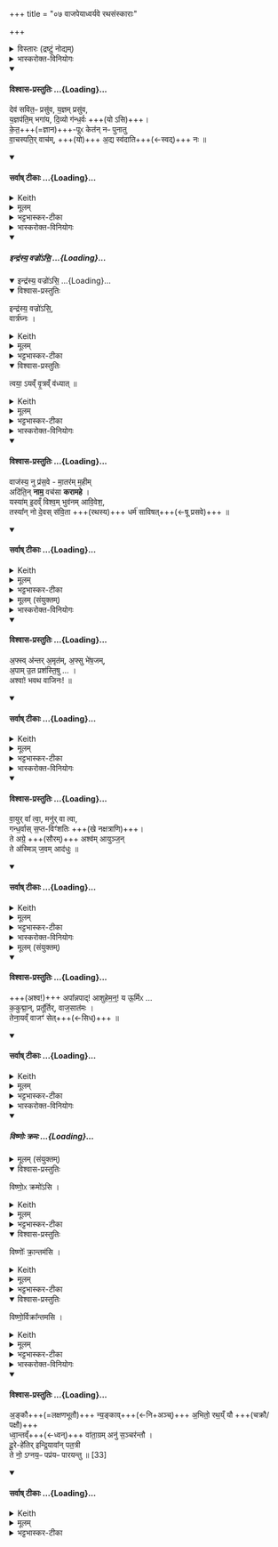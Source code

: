 +++
title = "०७ वाजपेयाध्वर्यवे रथसंस्काराः"

+++

<details><summary>विस्तारः (द्रष्टुं नोद्यम्)</summary>

सौम्यं वाजपेयकाण्डम्  
वाजपेयाध्वर्यवे रथसंस्काराः  
रथोपावहरण-विषय-मन्त्राभिधानम्  
सावित्रहोममन्त्रः

- वाजपेयसङ्गता आध्वर्यवा मन्त्राः

१ महासतो बृहती
२ द्विपदा गायत्री
३ अतिजगती
४ पुरउष्णिक्
५ अनुष्टुप्
६ उष्णिक्
सोमऋषिः
</details>
<details><summary>भास्करोक्त-विनियोगः</summary>

1अथ वाजपेयकाण्डं सौम्यम् । तत्र सावित्रं जुहोति - देवसवितरिति जगत्या ॥  
'सावित्रं जुहोति कर्मणःकर्मणः पुरस्तात्' इत्यादि ब्राह्मणम् ।
</details>
<div class="js_include" newlevelforh1="4" title="विश्वास-प्रस्तुतिः" unfilled url="/vedAH_yajuH/taittirIyam/sArasvata-vibhAgaH/saMhitA/Rk/vishvAsa-prastutiH/1/7_aiShTika-yAjamAnAdi/07_vAjapeyAdhvaryave_rathasaMskArAH/02_deva_savitapH.md">
<details open><summary><h4>विश्वास-प्रस्तुतिः ...{Loading}...</h4></summary>

देव॑ सवित॒ᳶ प्रसु॑व, य॒ज्ञम् प्रसु॑व,  
य॒ज्ञप॑ति॒म् भगा॑य, दि॒व्यो ग॑न्ध॒र्वः +++(यो ऽसि)+++।  
के॒त॒+++(=ज्ञान)+++-पूᳵ केत॑न् नᳶ पुनातु  
वा॒चस्पति॒र् वाच॑म्, +++(यो)+++ अ॒द्य स्व॑दाति+++(←स्वद्)+++ नः  ॥
</details>
</div>
<div class="js_include" newlevelforh1="4" title="सर्वाष् टीकाः" unfilled url="/vedAH_yajuH/taittirIyam/sArasvata-vibhAgaH/saMhitA/Rk/sarvASh_TIkAH/1/7_aiShTika-yAjamAnAdi/07_vAjapeyAdhvaryave_rathasaMskArAH/02_deva_savitapH.md">
<details open><summary><h4>सर्वाष् टीकाः ...{Loading}...</h4></summary>
<details><summary>Keith</summary>

O god Savitr, instigate the sacrifice, instigate the lord of the sacrifice for good luck; may the divine Gandharva who purifieth thoughts purify our thought; may the lord of speech to-day make sweet our utterance.
</details>
<details><summary>मूलम्</summary>

देव॑ सवित॒ᳶ प्रसु॑व य॒ज्ञम्प्रसु॑व य॒ज्ञप॑ति॒म्भगा॑य दि॒व्यो ग॑न्ध॒र्वः ।  
के॒त॒पूᳵ केत॑न्नᳶ पुनातु वा॒चस्पति॒र्वाच॑म॒द्य स्व॑दाति नः  ॥
</details>
<details><summary>भट्टभास्कर-टीका</summary>

हे **देव सवितः** सर्वस्य प्रसवितः **प्रसुव** प्रेरय प्रवर्तय **यज्ञं** वाजपेयं उदयादिभिः । **यज्ञपतिं** यजमानं च **प्रसुव भगाय** ऐश्वर्याय अनुष्ठानसामर्थ्याय अन्नाय वा । अन्नेन हि यागस्समाप्यते । **दिव्यः** दिवमर्हति 'छन्दसि च' इति यः । **गन्धर्वः** गामुदकं धारयिता वृष्टिद्वारेण यागस्य प्रवर्तयितेति । एवम् ईदृशस्त्वं प्रसुवेति ।    
**केतपूः** केतस्यान्नस्य ज्ञानस्य वा प्रजाया वा शोधयिता वायुः सोस्माकं **केतं पुनातु** पवमानः **वाचस्पतिर्** देवः प्रजापतिर् मनो वा । सोपि **नो** ऽस्माकं **वाचं** अद्यास्मिन् कर्मणि **स्वदाति** स्वदयतु सुमतिं श्रवणीयां करोतु । लेट्याडागमः ॥
</details>
</details>
</div>
<details><summary>भास्करोक्त-विनियोगः</summary>

2रथम् उपावहरति - इन्द्रस्येति यजुषा ॥ 
</details>
<div class="js_include" includetitle="false" newlevelforh1="5" unfilled url="/vedAH_yajuH/taittirIyam/sArasvata-vibhAgaH/saMhitA/yajuH/sarva-prastutiH/1/7_aiShTika-yAjamAnAdi/07_vAjapeyAdhvaryave_rathasaMskArAH/indrasya_vajro_si.md">
<details open><summary><h5>इन्द्र॑स्य॒ वज्रो॑ऽसि॒ ...{Loading}...</h5></summary>
<div class="js_include" includetitle="false" newlevelforh1="5" unfilled="" url="/vedAH_yajuH/taittirIyam/sArasvata-vibhAgaH/saMhitA/yajuH/sarva-prastutiH/1/7_aiShTika-yAjamAnAdi/07_vAjapeyAdhvaryave_rathasaMskArAH/indrasya_vajro_si_vRtraghnaH.md">
<details open><summary><h10>इन्द्र॑स्य॒ वज्रो॑ऽसि॒ ...{Loading}...</h10></summary>
<details open><summary>विश्वास-प्रस्तुतिः</summary>

इन्द्र॑स्य॒ वज्रो॑ऽसि॒,  
वार्त्र॑घ्नः ।
</details>
<details><summary>Keith</summary>

Thou art the thunderbolt of Indra,  
slaying obstructions,  
________________
Thou art the bolt of Indra [2] slaying foes; 
</details>
<details><summary>मूलम्</summary>

इन्द्र॑स्य॒ वज्रो॑ऽसि॒  
वार्त्र॑घ्नः ।   
</details>
<details><summary>भट्टभास्कर-टीका</summary>

इन्द्रस्य यो वज्रस्स एव त्वमसि । अमित्रवधसाधनत्वसामर्थ्यात् भाव [तद्भाव?] उपचर्यते । यद्वा - वजित्वा गतो [वज गतौ] वज्रः । औणादिको रः [रन्] । रथ उच्यते । इन्द्रस्य रथोसि [सीति] स्तूयते । इन्द्रस्य रथो विशेष्यते - वार्त्रघ्नः वृत्रघ्नोयं **वार्त्रघ्नः** । उत्सादित्वादञ् । यं रथमारुह्य वृत्रमसुरमिन्द्रो हतवान् स एव रथस्त्वमसीति । 
______________
यो वृत्रं हतवान् तस्येन्द्रस्य वज्रो वृत्रवधसाधनभूतो रथमसि ॥

</details>
</details>
</div>
<details open><summary>विश्वास-प्रस्तुतिः</summary>

त्वया॒ ऽयव्ँ वृ॒त्रव्ँ व॑ध्यात्  ॥
</details>
<details><summary>Keith</summary>

with thee may this one smite Vrtra.
________________
with thee may he slay his foe.
</details>
<details><summary>मूलम्</summary>

त्वया॒ऽयव्ँवृ॒त्रव्ँव॑ध्यात्  ॥
</details>
<details><summary>भट्टभास्कर-टीका</summary>

तस्मात् **त्वयाऽयं** यजमानो **वृत्रं** वारकं छादयितारममित्रं **वध्यात्** । आशिषि लिङ् । 'हनो वध लिङि' इति वधादेशः ॥
______________
तस्मात्तादृशेन **त्वयाऽयं** यजमानो **वृत्रं वध्याद्** इति ॥
</details>
</details>
</div>
<details><summary>भास्करोक्त-विनियोगः</summary>

2अन्तर्वेद्य् अभ्यावर्तयति - वाजस्येति जगत्या ॥ 
</details>
<div class="js_include" newlevelforh1="4" title="विश्वास-प्रस्तुतिः" unfilled url="/vedAH_yajuH/taittirIyam/sArasvata-vibhAgaH/saMhitA/Rk/vishvAsa-prastutiH/1/7_aiShTika-yAjamAnAdi/07_vAjapeyAdhvaryave_rathasaMskArAH/03_vAjasya_nu.md">
<details open><summary><h4>विश्वास-प्रस्तुतिः ...{Loading}...</h4></summary>

वाज॑स्य॒ नु प्र॑स॒वे - मा॒तर॑म् म॒हीम्  
अदि॑ति॒न् **नाम॒** वच॑सा **करामहे** ।   
यस्या॑म् इ॒दव्ँ विश्व॒म् भुव॑नम् आवि॒वेश॒,  
तस्या᳚न् नो दे॒वस् स॑वि॒ता +++(रथस्य)+++ धर्म॑ साविषत्+++(←षू प्रसवे)+++  ॥
</details>
</div>
<div class="js_include" newlevelforh1="4" title="सर्वाष् टीकाः" unfilled url="/vedAH_yajuH/taittirIyam/sArasvata-vibhAgaH/saMhitA/Rk/sarvASh_TIkAH/1/7_aiShTika-yAjamAnAdi/07_vAjapeyAdhvaryave_rathasaMskArAH/03_vAjasya_nu.md">
<details open><summary><h4>सर्वाष् टीकाः ...{Loading}...</h4></summary>
<details><summary>Keith</summary>

On the instigation of strength, the mother, the mighty one,  
We shall proclaim with our speech, Aditi, by name,  
Into whom all this world hath entered;  
In her may the god Savitr instigate right for us.
</details>
<details><summary>मूलम्</summary>

वाज॑स्य॒ नु प्र॑स॒वे मा॒तर॑म्म॒हीमदि॑ति॒न्नाम॒ वच॑सा करामहे ।   
यस्या॑मि॒दव्ँविश्व॒म्भुव॑नमावि॒वेश॒ तस्या᳚न्नो दे॒वस्स॑वि॒ता धर्म॑ साविषत्  ॥
</details>
<details><summary>भट्टभास्कर-टीका</summary>

**वाजस्य** +अन्नस्य **प्रसवे** उत्पत्तौ उत्पत्त्यर्थम् ।  
थाथादिनोत्तरपदान्तोदात्तत्वम् ।  
**मातरं** अन्नस्य निर्मातारं **महीं** पृथिवीं **अदितिं नाम** । **अदितिर्** अदीना ऽखण्डना वा । एवं स्वभाववन् नामधेयां वचसा स्तुत्या करामहे कुर्महे । अदितिस्वभावामेनामन्नप्रसवनार्थं स्तुम इत्यर्थः । व्यत्ययेन शप् ।   

किञ्च - **यस्याम् इदं विश्वं** भुवनं भूतजातं **आविवेश** उपरि सुखेन वर्तते । **तस्याम्** अस्यां **नो** ऽस्माकं **धर्म** धारणं रथस्य **देवस् सविता साविषत्** अनुजानातु । सुवतेर्लेटि 'सिब्बहुलं लेटि' इति सिब्विकरणस्य लुक्, इतश्च लोपः, गुणे कृते छान्दसं दीर्घत्वम् । यद्वा - छान्दसो लुङ्, सिचि वृद्धिः, ईटोपवादोडागमः 'अमाङ्योगेपि' इति धातोरडभावः ॥
</details>
<details><summary>मूलम् (संयुक्तम्)</summary>

अ॒फ्सु [32]अ॒न्तर॒मृत॑म॒फ्सु भे॑ष॒जम॒पामु॒त  प्रश॑स्ति॒ष्वश्वा॑ भवथ वाजिनः ॥
</details>
</details>
</div>
<details><summary>भास्करोक्त-विनियोगः</summary>

4अश्वानप्सु स्नापयति - अप्स्वन्तरिति पुरउष्णिहा ॥ 
</details>
<div class="js_include" newlevelforh1="4" title="विश्वास-प्रस्तुतिः" unfilled url="/vedAH_yajuH/taittirIyam/sArasvata-vibhAgaH/saMhitA/Rk/vishvAsa-prastutiH/1/7_aiShTika-yAjamAnAdi/07_vAjapeyAdhvaryave_rathasaMskArAH/04_aphsv_antar.md">
<details open><summary><h4>विश्वास-प्रस्तुतिः ...{Loading}...</h4></summary>

अ॒फ्स्व् अ॑न्तर् अ॒मृत॑म्, अ॒फ्सु भे॑ष॒जम्,  
अ॒पाम् उ॒त प्रश॑स्ति॒षु … ।  
अश्वा॑! भवथ वाजिनः!  ॥
</details>
</div>
<div class="js_include" newlevelforh1="4" title="सर्वाष् टीकाः" unfilled url="/vedAH_yajuH/taittirIyam/sArasvata-vibhAgaH/saMhitA/Rk/sarvASh_TIkAH/1/7_aiShTika-yAjamAnAdi/07_vAjapeyAdhvaryave_rathasaMskArAH/04_aphsv_antar.md">
<details open><summary><h4>सर्वाष् टीकाः ...{Loading}...</h4></summary>
<details><summary>Keith</summary>

In the waters [1] is ambrosia, in the waters is medicine;  
Through the guidance of the waters  
Be ye steeds, O ye that are strong.
</details>
<details><summary>मूलम्</summary>

अ॒फ्स्व॑न्तर॒मृत॑म॒फ्सु भे॑ष॒जम॒पामु॒त प्रश॑स्ति॒षु ।  
अश्वा॑ भवथ वाजिनः  ॥
</details>
<details><summary>भट्टभास्कर-टीका</summary>

**अप्स्व् अन्तर् अममृतं** वर्तते अमरणत्वम् ।  
**अप्स्व्** एव **भेषजं** अमृतत्वस्य साधनम् । 'ऊडिदम्' इति सप्तम्या उदात्तत्वम् । पूर्वत्र 'उदात्तस्वरितयोः' इति संहितायां स्वरितत्वम् । अमृतस्य स्वर उक्तः ।  
तस्माद् या अन्या अप्य् **अपां** प्रशस्तयः प्रशस्तगुणाः तासु सर्वास्वपि हे **अश्वा भवथ** तत्सम्बन्धाद्यूयमपि तत्स्वभावा भवथ । हे **वाजिनः** अन्नवन्तः ।  


अत्र पादादित्वाद् **अश्वा** इति न निहन्यते । षाष्ठिकमामन्त्रिताद्युदात्तत्वम् ; तस्य च व्यत्ययेन विद्यमानवत्त्वाभावः । यद्वा - नाश्वा इत्यामन्त्रितम् । अपां प्रशस्तिष्वश्वा व्याप्तिमन्तो भवथ हे वाजिन इति । सर्वमिष्टं सिद्धम् । 'तादौ च निति' इति गतेः प्रकृतिस्वरत्वम् ॥
</details>
</details>
</div>
<details><summary>भास्करोक्त-विनियोगः</summary>

5 प्रष्टि-वाहिनं रथं युनक्ति - वायुर् वा त्वेत्यनुष्टुभा ॥ 
</details>
<div class="js_include" newlevelforh1="4" title="विश्वास-प्रस्तुतिः" unfilled url="/vedAH_yajuH/taittirIyam/sArasvata-vibhAgaH/saMhitA/Rk/vishvAsa-prastutiH/1/7_aiShTika-yAjamAnAdi/07_vAjapeyAdhvaryave_rathasaMskArAH/05_vAyur_vA.md">
<details open><summary><h4>विश्वास-प्रस्तुतिः ...{Loading}...</h4></summary>

वा॒युर् वा᳚ त्वा॒, मनु॑र् वा त्वा,  
गन्ध॒र्वास् स॒प्त-विꣳ॑शतिः +++(खे नक्षत्राणि)+++।  
ते अग्रे॒ +++(सौरम्)+++ अश्व॑म् आयुञ्ज॒न्  
ते अ॑स्मिञ् ज॒वम् आद॑धुः  ॥
</details>
</div>
<div class="js_include" newlevelforh1="4" title="सर्वाष् टीकाः" unfilled url="/vedAH_yajuH/taittirIyam/sArasvata-vibhAgaH/saMhitA/Rk/sarvASh_TIkAH/1/7_aiShTika-yAjamAnAdi/07_vAjapeyAdhvaryave_rathasaMskArAH/05_vAyur_vA.md">
<details open><summary><h4>सर्वाष् टीकाः ...{Loading}...</h4></summary>
<details><summary>Keith</summary>

Or Vayu thee, or Manu thee,  
The seven and twenty Gandharvas;  
They first yoked the steed;  
They placed swiftness in it.
</details>
<details><summary>मूलम्</summary>

वा॒युर्वा᳚ त्वा॒ मनु॑र्वा त्वा गन्ध॒र्वास्स॒प्तविꣳ॑शतिः ।  
ते अग्रे॒ अश्व॑मायुञ्ज॒न्ते अ॑स्मिञ्ज॒वमाद॑धुः  ॥
</details>
<details><summary>भट्टभास्कर-टीका</summary>

**वा**-शब्दस् समुच्चये, विकल्पासम्भवात् ।  
प्राणो **मनुः** । तद्वानित्येके । प्रसिद्धा [सिद्ध] एवेत्यन्ये । **वायुश्** च **मनुश्** च **गन्धर्वाश्** च ।  

कति पुनस् ते? पञ्चविंशतिर् इति ब्रूमः ।  
यद् आहुः - सप्तविंशतिस् त इति ।  
सर्वे सम्भूय वायु-मनुभ्यां सह सप्तविंशतिसङ्ख्यास्त इत्यर्थः । 

**ते** सर्वेपि **अग्रं** प्रथमम् अस्मत्तः पूर्वम् **अश्वं** व्याप्नुवन्तं **आयुञ्जन्** अयुञ्जत ।  
ततोहं युनज्मीति ।  
छान्दसे लङि छान्दस आडागमः । अटि वा वर्णव्यत्ययेन दीर्घत्वम् ।   
किञ्च - ते वाय्वादयोस्मिंस्त्वयि जवं वेगं चादधुः आदधतु । छान्दसो लिट् । वायुश्च त्वां मनुश्च त्वां गन्धर्वाश्च त्वामिति प्रत्येकं योगसम्बधख्यापनाय युष्मच्छब्दावृत्तिः ॥
</details>
</details>
</div>
<details><summary>भास्करोक्त-विनियोगः</summary>

अश्व आमन्त्र्यते - 
</details>
<details><summary>मूलम् (संयुक्तम्)</summary>

अपा᳚न्नपादाशुहेम॒न्॒य ऊ॒र्मिᳵ क॒कुद्मा॒न्प्रतू᳚र्तिर्वाज॒सात॑म॒स्तेना॒यव्ँवाजꣳ॑ सेत्  ॥ 
</details>
<div class="js_include" newlevelforh1="4" title="विश्वास-प्रस्तुतिः" unfilled url="/vedAH_yajuH/taittirIyam/sArasvata-vibhAgaH/saMhitA/Rk/vishvAsa-prastutiH/1/7_aiShTika-yAjamAnAdi/07_vAjapeyAdhvaryave_rathasaMskArAH/06_apAnnapAd_Ashuheman.md">
<details open><summary><h4>विश्वास-प्रस्तुतिः ...{Loading}...</h4></summary>

+++(अश्व!)+++ अपा᳚न्नपाद्! आशुहेम॒न्॒!  य ऊ॒र्मिᳵ ...   
क॒कुद्मा॒न्, प्रतू᳚र्तिर्, वाज॒सात॑मः ।  
तेना॒यव्ँ वाजꣳ॑ सेत्+++(←सिध्)+++  ॥
</details>
</div>
<div class="js_include" newlevelforh1="4" title="सर्वाष् टीकाः" unfilled url="/vedAH_yajuH/taittirIyam/sArasvata-vibhAgaH/saMhitA/Rk/sarvASh_TIkAH/1/7_aiShTika-yAjamAnAdi/07_vAjapeyAdhvaryave_rathasaMskArAH/06_apAnnapAd_Ashuheman.md">
<details open><summary><h4>सर्वाष् टीकाः ...{Loading}...</h4></summary>
<details><summary>Keith</summary>

Child of the waters, swift one,  
the towering on rushing wave most fain to win the prize,  
with it may he win the prize.
</details>
<details><summary>मूलम्</summary>

अपा᳚न्नपादाशुहेम॒न्॒  य ऊ॒र्मिᳵ ...   
क॒कुद्मा॒न्प्रतू᳚र्तिर्वाज॒सात॑मः ।  
तेना॒यव्ँवाजꣳ॑ सेत्  ॥
</details>
<details><summary>भट्टभास्कर-टीका</summary>

द्वितीयस्य द्वादशाक्षरत्वात्, ऊर्मिरिति प्रथमपादान्तः ।  
अश्व आमन्त्र्यते - हे **अपान्नपात्** अपां नप्तश्चतुर्थः । यथा - 'अद्भ्यः पृथिवी पृथिव्या ओषधयः ओषधीभ्योन्नमन्नादश्वः' इति । हे आशुहेमन् आशुगन्तः । हि गतौ, 'अन्येभ्योपि दृश्यते' इति मनिन् । 'सुबामन्त्रिते' इति पराङ्गवद्भावात् षष्ठ्यामन्त्रितसस्मुदायस्य षाष्ठिकमामन्त्रिताद्युदात्तत्वम् । तस्य 'नामन्त्रिते समानाधिकरणे' इत्यविद्यमानत्त्वनिषेधात्परं न निहन्यते । ऊर्मिश्छादयिता अरणशीलो वा यस्तरङ्गः ककुद्मान् प्रधानभूतः ककुत्सम्बन्धी वा प्रतूर्तिः त्वयि प्रतीर्णः त्वामभिगतः । नसत्तनिषत्तादौ निष्ठायां निपातितं निष्ठावद्भावात्क्तिनोपि भवति, 'तादौ च' इति गतेः प्रकृतिस्वरत्वम् । वाजसातमः अन्नस्य सम्भक्तृतमः दातृतमः । 'जनसनखन' इति विट्, 'विड्वनोः' इत्यात्वम् । तेन तादृशेनायं वाजमन्नं **सेत्** साधय यजमानस्य हे अश्व । लिङ्लेटोरन्यतरः, विकरणस्य लुक् । यद्वा - अयं यजमानः तेन त्वदीयेन वाजं सेत्साधयतु बध्नातु वा । षिञ् बन्धने ॥
</details>
</details>
</div>
<details><summary>भास्करोक्त-विनियोगः</summary>

7विष्णुक्रमान् क्रमते, रथं यजमानोभ्येति - विष्णोरिति ॥ 
</details>
<div class="js_include" includetitle="false" newlevelforh1="5" unfilled url="/vedAH_yajuH/taittirIyam/sArasvata-vibhAgaH/saMhitA/yajuH/sarva-prastutiH/1/7_aiShTika-yAjamAnAdi/07_vAjapeyAdhvaryave_rathasaMskArAH/viShNoH_kramaH.md">
<details open><summary><h5>विष्णोः क्रमः ...{Loading}...</h5></summary>
<details><summary>मूलम् (संयुक्तम्)</summary>

विष्णो॒ᳵ क्रमो॑ऽसि॒ विष्णोः᳚ क्रा॒न्तम॑सि॒  विष्णो॒र्विक्रा᳚न्तमसि ।
</details>
<details open><summary>विश्वास-प्रस्तुतिः</summary>

विष्णो॒ᳵ क्रमो॑ऽसि ।
</details>
<details><summary>Keith</summary>

Thou art the stepping of Visnu,
</details>
<details><summary>मूलम्</summary>

विष्णो॒ᳵ क्रमो॑ऽसि ।
</details>
<details><summary>भट्टभास्कर-टीका</summary>

विष्णोर्भगवत एव क्रमोसि गमनसाधनत्वात् । प्रकृष्टस्य विष्णोः क्रमरूपेण स्तूयते रथः विष्णोः क्रमवत् भविष्यसि जयहेतुरिति ।
</details>
<details open><summary>विश्वास-प्रस्तुतिः</summary>

विष्णोः᳚ क्रा॒न्तम॑सि ।
</details>
<details><summary>Keith</summary>

thou art the step of Visnu,
</details>
<details><summary>मूलम्</summary>

विष्णोः᳚ क्रा॒न्तम॑सि ।
</details>
<details><summary>भट्टभास्कर-टीका</summary>

विष्णोः क्रान्तमसि यत्पूर्वं विष्णुना कृतं क्रमणं, तदेव त्वमसि तद्वज्जयसाधनं भविष्यसि अस्माकम् ।
</details>
<details open><summary>विश्वास-प्रस्तुतिः</summary>

विष्णो॒र्विक्रा᳚न्तमसि ।
</details>
<details><summary>Keith</summary>

thou art the stride of Visnu.
</details>
<details><summary>मूलम्</summary>

विष्णो॒र्विक्रा᳚न्तमसि ।
</details>
<details><summary>भट्टभास्कर-टीका</summary>

विष्णोर्वीक्रान्तं विजयः, तदेव त्वमसि तद्वद्विजयसाधनत्वात् । पूर्ववद्गतिस्वरः ॥
</details>
</details>
</div>
<details><summary>भास्करोक्त-विनियोगः</summary>

8रथस्य चक्रे पक्षसी वाभिमृशति - अङ्काविति त्रिष्टुभा ॥ 
</details>
<div class="js_include" newlevelforh1="4" title="विश्वास-प्रस्तुतिः" unfilled url="/vedAH_yajuH/taittirIyam/sArasvata-vibhAgaH/saMhitA/Rk/vishvAsa-prastutiH/1/7_aiShTika-yAjamAnAdi/07_vAjapeyAdhvaryave_rathasaMskArAH/07_ankau_nyankAv.md">
<details open><summary><h4>विश्वास-प्रस्तुतिः ...{Loading}...</h4></summary>

अ॒ङ्कौ+++(=लक्षणभूतौ)+++ न्य॒ङ्काव्+++(←नि+अञ्च्)+++ अ॒भितो॒ रथ॒य्ँ यौ +++(चक्रौ‌/ पक्षौ)+++   
ध्वा॒न्तव्ँ+++(←ध्वन्)+++ वा॑ता॒ग्रम् अनु॑ स॒ञ्चर॑न्तौ ।  
दू॒रे-हे॑तिर् इन्द्रि॒यावा᳚न् पत॒त्री   
ते नो॒ ऽग्नय॒ᳶ पप्र॑यᳶ पारयन्तु ॥ [33]
</details>
</div>
<div class="js_include" newlevelforh1="4" title="सर्वाष् टीकाः" unfilled url="/vedAH_yajuH/taittirIyam/sArasvata-vibhAgaH/saMhitA/Rk/sarvASh_TIkAH/1/7_aiShTika-yAjamAnAdi/07_vAjapeyAdhvaryave_rathasaMskArAH/07_ankau_nyankAv.md">
<details open><summary><h4>सर्वाष् टीकाः ...{Loading}...</h4></summary>
<details><summary>Keith</summary>

May the two Ankas, the two Nyankas, which are on either side of the chariot, Speeding on with the rushing wind,  
The far-darting, powerful one, the winged one,  
The fires which are furtherers, further us.
</details>
<details><summary>मूलम्</summary>

अ॒ङ्कौ न्य॒ङ्काव॒भितो॒ रथ॒य्ँयौ   
ध्वा॒न्तव्ँवा॑ता॒ग्रमनु॑ स॒ञ्चर॑न्तौ ।  
दू॒रेहे॑तिरिन्द्रि॒यावा᳚न्पत॒त्री   
ते नो॒ऽग्नय॒ᳶ पप्र॑यᳶ पारयन्तु ॥ [33]
</details>
<details><summary>भट्टभास्कर-टीका</summary>

**अङ्कौ** लक्षणभूतौ रथस्य । अकि लक्षणे, करणे घञ् । अञ्चतेर्वा । याभ्यां रथोञ्चति गच्छति तादृशौ । उञ्छादिर्द्रष्टव्यः ।  
**न्यङ्कौ** नियतगमनौ निश्चितगमनौ वा ।  
क्व? **अभितो रथं** रथस्य पार्श्वयोः **यौ** नियतगमनौ । 'नेरनिधाने' इत्युत्तरपदान्तोदात्तत्वम् । **ध्वान्तं** शब्दितं शब्दवत् । णिचि व्यत्ययेनेडभावः । वाताग्रं वातस्य पूर्वभागं अनुसञ्चरन्तौ शीघ्रतया वातमतिलङ्घ्य चरन्तौ तावङ्कौ । दूरेहेतिः, इन्द्रियावान्, पतत्रीत्येतन्नामानस्त्रयो नोस्माकमग्नयः **पप्रयः** पूरयितारः कर्मणाम् । एतावङ्कौ पारयन्तु कर्मणि समर्थौ कुर्वन्तु । यद्वा - नोस्माकं पप्रयः अस्मद्धितार्थं तौ पारयन्तु । प्रा पूरणे, छान्दसस्य लिटः 'आदृगमहन' इति किन्प्रत्ययः । ते इति वा लिङ्गव्यत्ययः ; तावित्यर्थः । पक्षसी वा विशेष्येते ; 'अङ्कसाधने ते पक्षसी पारयन्त्विति । पार तीर कर्मसमाप्तौ ॥

-  टीका 2कल्पः - 'अङ्कौ न्यङ्काविति रथचक्रे अभिमृशति' इति । अङ्क इति दक्षिणचक्रस्य नाम, न्यङ्क इत्युत्तरचक्रस्य । रथमभितः रथस्य पार्श्वयोर्यावङ्कौ यौ च न्यङ्कौ विद्येते । एकैकस्मिन्पार्श्वे चक्रद्वयं रथस्य चक्रचतुष्टयोपेतत्वात् । अथवाऽङ्कशब्दश्चक्रवाची । न्यङ्कशब्दश्चक्रयुक्तपक्षवाची । यावङ्कौ तौ यौ च न्यङ्कौ तौ धवन्तं ध्वनियुक्तं वाताग्रं वायोः पूर्वभागमनुसंचरन्तौ वायोरपि शीघ्रवेगेन गच्छत इत्यर्थः । दूरे हेतिरित्यादिभिस्त्रिभिः शब्दैस्त्रयोऽग्निविशेषा उच्यन्ते । ते त्रयोऽप्यग्नयः पप्रयः गमनं पूरयन्तो नोऽस्मान्पारयन्तु गमनसमाप्तिं प्रापयन्तु ॥


इति सप्तमे सप्तमोनुवाकः ॥
</details>
</details>
</div>
